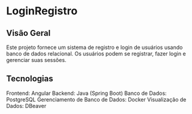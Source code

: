 # LoginRegistro

## Visão Geral
Este projeto fornece um sistema de registro e login de usuários usando banco de dados relacional. Os usuários podem se registrar, fazer login e gerenciar suas sessões.

## Tecnologias
Frontend: Angular
Backend: Java (Spring Boot)
Banco de Dados: PostgreSQL
Gerenciamento de Banco de Dados: Docker
Visualização de Dados: DBeaver
